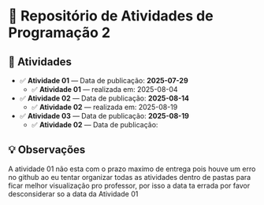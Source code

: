# 📘 Repositório de Atividades de Programação 2  

## 📝 Atividades  

- ✅ **Atividade 01** — Data de publicação: **2025-07-29**
  - ✅ **Atividade 01** — realizada em: 2025-08-04
- ✅ **Atividade 02** — Data de publicação: **2025-08-14**
  - ✅ **Atividade 02** — realizada em: 2025-08-19
- ✅ **Atividade 03** — Data de publicação: **2025-08-19**
  - ✅ **Atividade 02** — Data de publicação:


## 💡 Observações  
A atividade 01 não esta com o prazo maximo de entrega pois houve um erro no github ao eu tentar organizar todas as atividades dentro de pastas para ficar melhor visualização pro professor, por isso a data ta errada por favor desconsiderar so a data da Atividade 01
